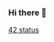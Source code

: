 ### Hi there 👋

[42 status](https://badge42.vercel.app/api/v2/cl2ruwdi9012309l2xm1ol4es/stats?cursusId=21&coalitionId=124)


<!--
**sbaz/sbaz** is a ✨ _special_ ✨ repository because its `README.md` (this file) appears on your GitHub profile.

Here are some ideas to get you started:

- 🔭 I’m currently working on ...
- 🌱 I’m currently learning ...
- 👯 I’m looking to collaborate on ...
- 🤔 I’m looking for help with ...
- 💬 Ask me about ...
- 📫 How to reach me: ...
- 😄 Pronouns: ...
- ⚡ Fun fact: ...
-->
